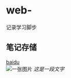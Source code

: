 # web-
记录学习脚步
## 笔记存储
[baidu](www.baidu.com)    
![一张图片](http://www.killyman.cn/wp-content/uploads/2016/06/aa1-300x295.png) 
*这是一段文字*
